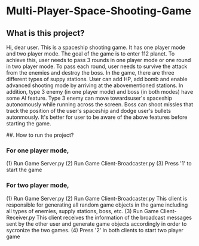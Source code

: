 # Multi-Player-Space-Shooting-Game

## What is this project? 
Hi, dear user. This is a spaceship shooting game. It has one player mode and two player mode. The goal of the game is to enter 112 planet. To achieve this, user needs to pass 3 rounds in one player mode or one round in two player mode. To pass each round, user needs to survive the attack from the enemies and destroy the boss. In the game, there are three different types of suppy stations. User can add HP, add bomb and enable advanced shooting mode by arriving at the abovementioned stations. In addition, type 3 enemy (in one player mode) and boss (in both modes) have some AI feature. Type 3 enemy can move towardsuser's spaceship autonomously while running across the screen. Boss can shoot missles that track the position of the user's spaceship and dodge user's bullets autonmously. It's better for user to be aware of the above features before starting the game.

##. How to run the project?
### For one player mode,
(1) Run Game Server.py
(2) Run Game Client-Broadcaster.py
(3) Press '1' to start the game

### For two player mode,
(1) Run Game Server.py
(2) Run Game Client-Broadcaster.py
This client is responsible for generating all random game objects in the game including
all types of enemies, supply stations, boss, etc.
(3) Run Game Client-Receiver.py
This client receives the information of the broadcast messages sent by the other user and 
generate game objects accordingly in order to sycronize the two games.
(4) Press '2' in both clients to start two player game
